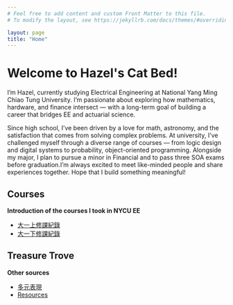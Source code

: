 ```yaml
---
# Feel free to add content and custom Front Matter to this file.
# To modify the layout, see https://jekyllrb.com/docs/themes/#overriding-theme-defaults

layout: page
title: "Home"
---
```


# Welcome to Hazel's Cat Bed!

I’m Hazel, currently studying Electrical Engineering at National Yang Ming Chiao Tung University. I’m passionate about exploring how mathematics, hardware, and finance intersect — with a long-term goal of building a career that bridges EE and actuarial science.

Since high school, I’ve been driven by a love for math, astronomy, and the satisfaction that comes from solving complex problems. At university, I’ve challenged myself through a diverse range of courses — from logic design and digital systems to probability, object-oriented programming. Alongside my major, I plan to pursue a minor in Financial and to pass three SOA exams before graduation.I’m always excited to meet like-minded people and share experiences together. Hope that I build something meaningful!

## Courses 
**Introduction of the courses I took in NYCU EE**
- [大一上修課紀錄](_posts/2025-02-18-大一上修課紀錄.md)
- [大一下修課紀錄](_posts/2025-06-08-大一下修課紀錄.md)

## Treasure Trove
**Other sources**
- [多元表現](_posts/2025-02-18-多元表現.md)
- [Resources](_posts/2025-04-28-Resources.md)